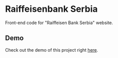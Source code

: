 # Raiffeisenbank Serbia
Front-end code for "Raiffeisen Bank Serbia" website.

## Demo
Check out the demo of this project right [here](https://vanjazeli.github.io/raiffeisenbank-serbia/). 
